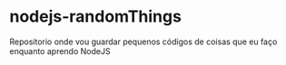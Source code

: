 # nodejs-randomThings
Repositorio onde vou guardar pequenos códigos de coisas que eu faço enquanto aprendo NodeJS

